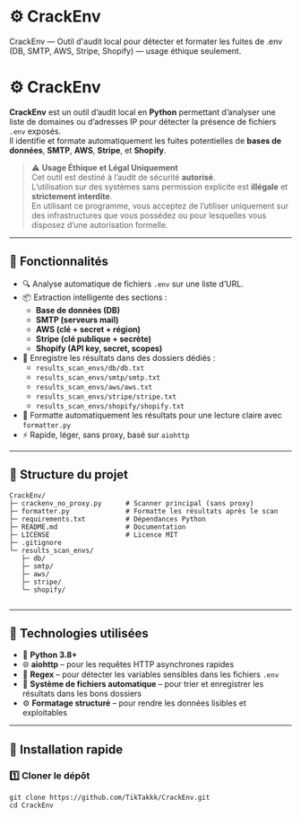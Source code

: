 # ⚙️ CrackEnv
CrackEnv — Outil d'audit local pour détecter et formater les fuites de .env (DB, SMTP, AWS, Stripe, Shopify) — usage éthique seulement.



# ⚙️ CrackEnv

**CrackEnv** est un outil d’audit local en **Python** permettant d’analyser une liste de domaines ou d’adresses IP pour détecter la présence de fichiers `.env` exposés.  
Il identifie et formate automatiquement les fuites potentielles de **bases de données**, **SMTP**, **AWS**, **Stripe**, et **Shopify**.

> ⚠️ **Usage Éthique et Légal Uniquement**  
> Cet outil est destiné à l’audit de sécurité **autorisé**.  
> L’utilisation sur des systèmes sans permission explicite est **illégale** et **strictement interdite**.  
> En utilisant ce programme, vous acceptez de l’utiliser uniquement sur des infrastructures que vous possédez ou pour lesquelles vous disposez d’une autorisation formelle.

---

## 🧠 Fonctionnalités

- 🔍 Analyse automatique de fichiers `.env` sur une liste d’URL.
- 📦 Extraction intelligente des sections :
  - **Base de données (DB)**
  - **SMTP (serveurs mail)**
  - **AWS (clé + secret + région)**
  - **Stripe (clé publique + secrète)**
  - **Shopify (API key, secret, scopes)**
- 🧹 Enregistre les résultats dans des dossiers dédiés :
  - `results_scan_envs/db/db.txt`
  - `results_scan_envs/smtp/smtp.txt`
  - `results_scan_envs/aws/aws.txt`
  - `results_scan_envs/stripe/stripe.txt`
  - `results_scan_envs/shopify/shopify.txt`
- 🧾 Formatte automatiquement les résultats pour une lecture claire avec `formatter.py`
- ⚡ Rapide, léger, sans proxy, basé sur `aiohttp`

---

## 🧩 Structure du projet

```
CrackEnv/
├─ crackenv_no_proxy.py      # Scanner principal (sans proxy)
├─ formatter.py              # Formatte les résultats après le scan
├─ requirements.txt          # Dépendances Python
├─ README.md                 # Documentation
├─ LICENSE                   # Licence MIT
├─ .gitignore
└─ results_scan_envs/
   ├─ db/
   ├─ smtp/
   ├─ aws/
   ├─ stripe/
   └─ shopify/
   
```
---

## 🧰 Technologies utilisées

- 🐍 **Python 3.8+**
- 🌐 **aiohttp** – pour les requêtes HTTP asynchrones rapides
- 🧠 **Regex** – pour détecter les variables sensibles dans les fichiers `.env`
- 📁 **Système de fichiers automatique** – pour trier et enregistrer les résultats dans les bons dossiers
- ⚙️ **Formatage structuré** – pour rendre les données lisibles et exploitables

---

## 🚀 Installation rapide

### 1️⃣ Cloner le dépôt
```
git clone https://github.com/TikTakkk/CrackEnv.git
cd CrackEnv
